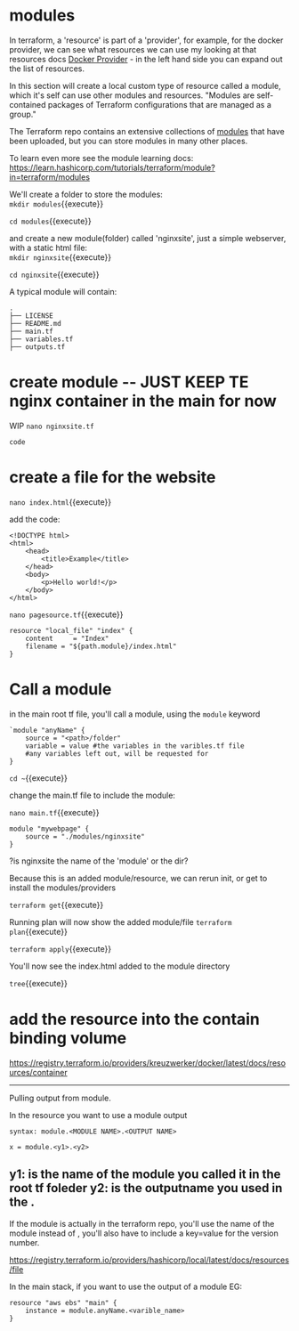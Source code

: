# modules

In terraform, a 'resource' is part of a 'provider', for example, for the docker provider, we  can see what resources we can use my looking at that resources docs [Docker Provider](https://registry.terraform.io/providers/kreuzwerker/docker/latest/docs) - in the left hand side you can expand out the list of resources.

In this section will create a local custom type of resource called a module, which it's self can use other modules and resources. "Modules are self-contained packages of Terraform configurations that are managed as a group."


The Terraform repo contains an extensive collections of [modules](https://registry.terraform.io/browse/modules) that have been uploaded, but you can store modules in many other places.

To learn even more see the module learning docs: https://learn.hashicorp.com/tutorials/terraform/module?in=terraform/modules


We'll create a folder to store the modules:   
`mkdir modules`{{execute}}

`cd modules`{{execute}}


and create a new module(folder) called 'nginxsite', just a simple webserver, with a static html file:   
`mkdir nginxsite`{{execute}}

`cd nginxsite`{{execute}}

A typical module will contain:

```
.
├── LICENSE
├── README.md
├── main.tf
├── variables.tf
├── outputs.tf
```

# create module   -- JUST KEEP TE nginx container in the main for now

WIP `nano nginxsite.tf`

```
code
```

# create a file for the website

`nano index.html`{{execute}}   

add the code:
```
<!DOCTYPE html>
<html>
    <head>
        <title>Example</title>
    </head>
    <body>
        <p>Hello world!</p>
    </body>
</html>
```

`nano pagesource.tf`{{execute}}   
```
resource "local_file" "index" {
    content     = "Index"
    filename = "${path.module}/index.html"
}
```

# Call a module

in the main root tf file, you'll call a module, using the `module` keyword


```
`module "anyName" {
    source = "<path>/folder"
    variable = value #the variables in the varibles.tf file
    #any variables left out, will be requested for
}

```
`cd ~`{{execute}}

change the main.tf file to include the module:

`nano main.tf`{{execute}}

```
module "mywebpage" {
    source = "./modules/nginxsite" 
}
```
?is nginxsite the name of the 'module' or the dir?

Because this is an added module/resource, we can rerun init, or get to install the modules/providers

`terraform get`{{execute}}


Running plan will now show the added module/file
`terraform plan`{{execute}}

`terraform apply`{{execute}}

You'll now see the index.html added to the module directory

`tree`{{execute}}



# add the resource into the contain binding volume

https://registry.terraform.io/providers/kreuzwerker/docker/latest/docs/resources/container

------------------------------

Pulling output from  module.

In the resource you want to use a module output

    syntax: module.<MODULE NAME>.<OUTPUT NAME>

    x = module.<y1>.<y2>

y1: is the name of the module you called it in the root tf foleder
y2: is the outputname you used in the <module>.<var> 
--------------------------------
If the module is actually in the terraform repo, you'll use the name of the module instead of <path> , you'll also have to include a key=value for the version number.

https://registry.terraform.io/providers/hashicorp/local/latest/docs/resources/file


In the main stack, if you want to use the output of a module
EG:


```
resource "aws ebs" "main" {
    instance = module.anyName.<varible_name>
}
```